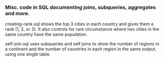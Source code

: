 ### Misc. code in SQL documenting joins, subqueries, aggregates and more.

creating-rank.sql shows the top 3 cities in each country and gives them a rank (1, 2, or 3). It also controls for rare circumstance where two cities in the same country have the same population.

self-join.sql uses subqueries and self joins to show the number of regions in a continent and the number of countries in each region in the same output, using one single table.


